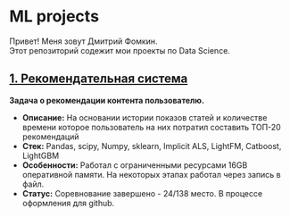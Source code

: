 # ML projects
Привет! Меня зовут Дмитрий Фомкин.  
Этот репозиторий содежит мои проекты по Data Science.

## [1. Рекомендательная система](https://github.com/Difroz/ML_projects/tree/main/Rec_sys_topics_vk_cup)
 __Задача о рекомендации контента пользователю.__
 * __Описание:__ На основании истории показов статей и количестве времени которое пользователь на них потратил составить ТОП-20 рекомендаций
 * __Стек:__ Pandas, scipy, Numpy, sklearn, Implicit ALS, LightFM, Catboost, LightGBM 
 * __Особенности:__ Работал с ограниченными ресурсами 16GB оперативной памяти. На некоторых этапах работал через запись в файл.
 * __Статус:__ Соревнование завершено - 24/138 место. В процессе оформления для github.
